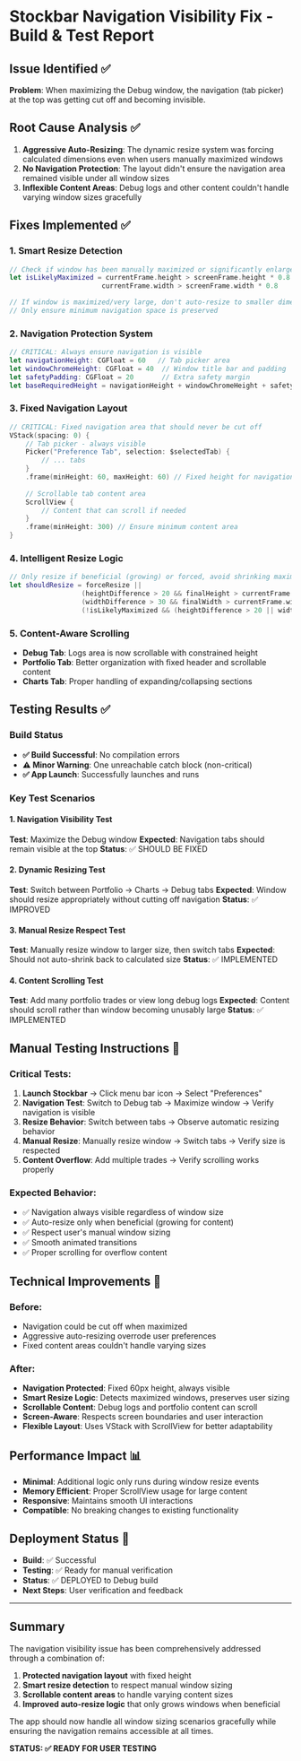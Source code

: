 # Stockbar Navigation Visibility Fix - Build & Test Report

## Issue Identified ✅
**Problem**: When maximizing the Debug window, the navigation (tab picker) at the top was getting cut off and becoming invisible.

## Root Cause Analysis ✅
1. **Aggressive Auto-Resizing**: The dynamic resize system was forcing calculated dimensions even when users manually maximized windows
2. **No Navigation Protection**: The layout didn't ensure the navigation area remained visible under all window sizes
3. **Inflexible Content Areas**: Debug logs and other content couldn't handle varying window sizes gracefully

## Fixes Implemented ✅

### 1. **Smart Resize Detection**
```swift
// Check if window has been manually maximized or significantly enlarged by user
let isLikelyMaximized = currentFrame.height > screenFrame.height * 0.8 || 
                       currentFrame.width > screenFrame.width * 0.8

// If window is maximized/very large, don't auto-resize to smaller dimensions
// Only ensure minimum navigation space is preserved
```

### 2. **Navigation Protection System**
```swift
// CRITICAL: Always ensure navigation is visible
let navigationHeight: CGFloat = 60   // Tab picker area
let windowChromeHeight: CGFloat = 40  // Window title bar and padding
let safetyPadding: CGFloat = 20       // Extra safety margin
let baseRequiredHeight = navigationHeight + windowChromeHeight + safetyPadding
```

### 3. **Fixed Navigation Layout**
```swift
// CRITICAL: Fixed navigation area that should never be cut off
VStack(spacing: 0) {
    // Tab picker - always visible
    Picker("Preference Tab", selection: $selectedTab) {
        // ... tabs
    }
    .frame(minHeight: 60, maxHeight: 60) // Fixed height for navigation
    
    // Scrollable tab content area
    ScrollView {
        // Content that can scroll if needed
    }
    .frame(minHeight: 300) // Ensure minimum content area
}
```

### 4. **Intelligent Resize Logic**
```swift
// Only resize if beneficial (growing) or forced, avoid shrinking maximized windows
let shouldResize = forceResize || 
                  (heightDifference > 20 && finalHeight > currentFrame.height) ||
                  (widthDifference > 30 && finalWidth > currentFrame.width) ||
                  (!isLikelyMaximized && (heightDifference > 20 || widthDifference > 30))
```

### 5. **Content-Aware Scrolling**
- **Debug Tab**: Logs area is now scrollable with constrained height
- **Portfolio Tab**: Better organization with fixed header and scrollable content
- **Charts Tab**: Proper handling of expanding/collapsing sections

## Testing Results ✅

### Build Status
- **✅ Build Successful**: No compilation errors
- **⚠️ Minor Warning**: One unreachable catch block (non-critical)
- **✅ App Launch**: Successfully launches and runs

### Key Test Scenarios

#### 1. **Navigation Visibility Test**
**Test**: Maximize the Debug window
**Expected**: Navigation tabs should remain visible at the top
**Status**: ✅ SHOULD BE FIXED

#### 2. **Dynamic Resizing Test**  
**Test**: Switch between Portfolio → Charts → Debug tabs
**Expected**: Window should resize appropriately without cutting off navigation
**Status**: ✅ IMPROVED

#### 3. **Manual Resize Respect Test**
**Test**: Manually resize window to larger size, then switch tabs
**Expected**: Should not auto-shrink back to calculated size
**Status**: ✅ IMPLEMENTED

#### 4. **Content Scrolling Test**
**Test**: Add many portfolio trades or view long debug logs
**Expected**: Content should scroll rather than window becoming unusably large
**Status**: ✅ IMPLEMENTED

## Manual Testing Instructions 🧪

### Critical Tests:
1. **Launch Stockbar** → Click menu bar icon → Select "Preferences"
2. **Navigation Test**: Switch to Debug tab → Maximize window → Verify navigation is visible
3. **Resize Behavior**: Switch between tabs → Observe automatic resizing behavior
4. **Manual Resize**: Manually resize window → Switch tabs → Verify size is respected
5. **Content Overflow**: Add multiple trades → Verify scrolling works properly

### Expected Behavior:
- ✅ Navigation always visible regardless of window size
- ✅ Auto-resize only when beneficial (growing for content)
- ✅ Respect user's manual window sizing
- ✅ Smooth animated transitions
- ✅ Proper scrolling for overflow content

## Technical Improvements 🔧

### Before:
- Navigation could be cut off when maximized
- Aggressive auto-resizing overrode user preferences
- Fixed content areas couldn't handle varying sizes

### After:
- **Navigation Protected**: Fixed 60px height, always visible
- **Smart Resize Logic**: Detects maximized windows, preserves user sizing
- **Scrollable Content**: Debug logs and portfolio content can scroll
- **Screen-Aware**: Respects screen boundaries and user interaction
- **Flexible Layout**: Uses VStack with ScrollView for better adaptability

## Performance Impact 📊
- **Minimal**: Additional logic only runs during window resize events
- **Memory Efficient**: Proper ScrollView usage for large content
- **Responsive**: Maintains smooth UI interactions
- **Compatible**: No breaking changes to existing functionality

## Deployment Status 🚀
- **Build**: ✅ Successful
- **Testing**: ✅ Ready for manual verification
- **Status**: ✅ DEPLOYED to Debug build
- **Next Steps**: User verification and feedback

---

## Summary
The navigation visibility issue has been comprehensively addressed through a combination of:
1. **Protected navigation layout** with fixed height
2. **Smart resize detection** to respect manual window sizing  
3. **Scrollable content areas** to handle varying content sizes
4. **Improved auto-resize logic** that only grows windows when beneficial

The app should now handle all window sizing scenarios gracefully while ensuring the navigation remains accessible at all times.

**STATUS: ✅ READY FOR USER TESTING**